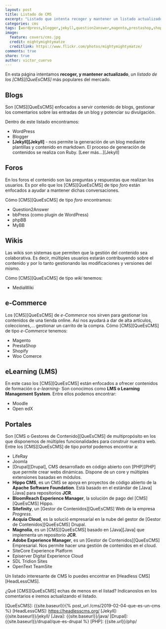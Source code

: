 ```yaml
---
layout: post
title: Listado de CMS
excerpt: "Listado que intenta recoger y mantener un listado actualizado de CMS del mercado, para que sirva como base de posibles selecciones."
categories: cms
tags: [wordpress,blogger,jekyll,question2answer,magento,prestashop,shopify,moodle,openedx,liferay,joomla,drupal]
image:
  feature: covers/cms.jpg
  credit: mightymightymatze
  creditlink: https://www.flickr.com/photos/mightymightymatze/
comments: true
share: true
author: victor_cuervo
---
```


En esta página intentamos **recoger, y mantener actualizado**, *un listado de los [CMS][QueEsCMS]* más populares del mercado.

## Blogs
Son [CMS][QueEsCMS] enfocados a servir contenido de blogs, gestionar los comentarios sobre las entradas de un blog y potenciar su divulgación.

Dentro de este listado encontramos:

* WordPress
* Blogger
* **[Jekyll][Jekyll]** - nos permite la generación de un blog mediante plantillas y contenido en markdown. El proceso de generación de contenidos se realiza con Ruby. [Leer más...][Jekyll]

## Foros
En los foros el contenido son las preguntas y respuestas que realizan los usuarios. Es por ello que los [CMS][QueEsCMS] de tipo *foro* están enfocados a ayudar a mantener dichas conversaciones.

Cómo [CMS][QueEsCMS] de tipo *foro* encontramos:

* Question2Answer
* bbPress (como plugin de WordPress)
* phpBB
* MyBB

## Wikis
Las wikis son sistemas que permiten que la gestión del contenido sea colaborativa. Es decir, múltiples usuarios estarán contribuyendo sobre el contenido y por lo tanto gestionando las modificaciones y versiones del mismo.

Cómo [CMS][QueEsCMS] de tipo *wiki* tenemos:

* MediaWiki

## e-Commerce
Los [CMS][QueEsCMS] de *e-Commerce* nos sirven para gestionar los contenidos de una tienda online. Así nos ayudará a dar de alta artículos, colecciones,... gestionar un carrito de la compra. Cómo [CMS][QueEsCMS] de tipo *e-Commerce* tenemos:

* Magento
* PrestaShop
* Shopify
* Woo Comerce

## eLearning (LMS)
En este caso los [CMS][QueEsCMS] están enfocados a ofrecer contenidos de formación o *e-learning*- Son conocimos como **LMS o Learning Management System**. Entre ellos podemos encontrar:

* Moodle
* Open edX

## Portales
Son [CMS o Gestores de Contenido][QueEsCMS] de multipropósito en los que disponemos de múltiples funcionalidades para construir nuestra web. Entre los [CMS][QueEsCMS] de tipo *portal* podemos encontrar a:

* LifeRay
* Joomla
* [Drupal][Drupal], CMS desarrollado en código abierto con [PHP][PHP] que permite crear webs dinámicas. Dispone de un core y múltiples extensiones basadas en módulos.
* **Hippo CMS**, es un CMS se apoya en proyectos de código abierto de la **Apache Software Foundation**. Está basado en el estándar de [Java][Java] para repositorios **JCR**.
* **BloomReach Experience Manager**, la solución de pago del [CMS][QueEsCMS] Hippo.
* **Sitefinity**, un [Gestor de Contenidos][QueEsCMS] Web de la empresa *Progress*.
* **Acquia Cloud**, es la solució empresarial en la nube del gestor de [Gestor de Contenidos][QueEsCMS] Drupal.
* **Magnolia**, es un [CMS][QueEsCMS] basado en [Java][Java] que implementa un repositorio **JCR**.
* **Adobe Experience Manager**, es un [Gestor de Contenidos][QueEsCMS] Empresarial. Nos permite hacer una gestión de contenidos en el cloud.
* SiteCore Experience Platform
* Episerver Digital Experience Cloud
* SDL Tridion Sites
* OpenText TeamSite

Un listado interesante de CMS lo puedes encontrar en [Headless CMS][HeadLessCMS].

¿Qué [CMS][QueEsCMS] echas de menos en el listad? Indícanoslos en los comentarios e iremos actualizando el listado.


[QueEsCMS]: {{site.baseurl}}{% post_url /cms/2019-02-04-que-es-un-cms %}
[HeadLessCMS]: https://headlesscms.org/
[Jekyll]: {{site.baseurl}}/jekyll/
[Java]: {{site.baseurl}}/java/
[Drupal]: {{site.baseurl}}/drupal/que-es-drupal %}
[PHP]: {{site.url}}/php/
